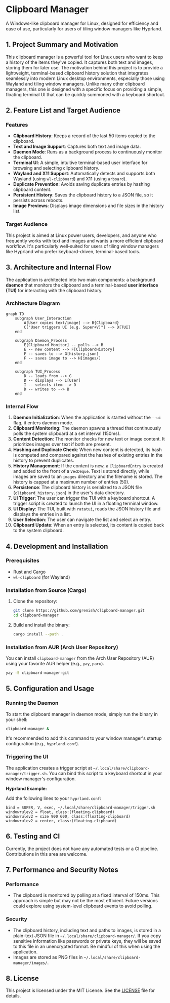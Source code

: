 # Clipboard Manager

A Windows-like clipboard manager for Linux, designed for efficiency and ease of use, particularly for users of tiling window managers like Hyprland.

## 1\. Project Summary and Motivation

This clipboard manager is a powerful tool for Linux users who want to keep a history of the items they've copied. It captures both text and images, storing them for later use. The motivation behind this project is to provide a lightweight, terminal-based clipboard history solution that integrates seamlessly into modern Linux desktop environments, especially those using Wayland and tiling window managers. Unlike many other clipboard managers, this one is designed with a specific focus on providing a simple, floating terminal UI that can be quickly summoned with a keyboard shortcut.

## 2\. Feature List and Target Audience

### Features

  * **Clipboard History**: Keeps a record of the last 50 items copied to the clipboard.
  * **Text and Image Support**: Captures both text and image data.
  * **Daemon Mode**: Runs as a background process to continuously monitor the clipboard.
  * **Terminal UI**: A simple, intuitive terminal-based user interface for browsing and selecting clipboard history.
  * **Wayland and X11 Support**: Automatically detects and supports both Wayland (using `wl-clipboard`) and X11 (using `arboard`).
  * **Duplicate Prevention**: Avoids saving duplicate entries by hashing clipboard content.
  * **Persistent History**: Saves the clipboard history to a JSON file, so it persists across reboots.
  * **Image Previews**: Displays image dimensions and file sizes in the history list.

### Target Audience

This project is aimed at Linux power users, developers, and anyone who frequently works with text and images and wants a more efficient clipboard workflow. It's particularly well-suited for users of tiling window managers like Hyprland who prefer keyboard-driven, terminal-based tools.

## 3\. Architecture and Internal Flow

The application is architected into two main components: a background **daemon** that monitors the clipboard and a terminal-based **user interface (TUI)** for interacting with the clipboard history.

### Architecture Diagram

```mermaid
graph TD
    subgraph User_Interaction
        A[User copies text/image] --> B{Clipboard}
        C["User triggers UI (e.g. Super+V)"] --> D[TUI]
    end

    subgraph Daemon_Process
        E[Clipboard Monitor] -- polls --> B
        E -- new content --> F[ClipboardHistory]
        F -- saves to --> G[history.json]
        F -- saves image to --> H[images/]
    end

    subgraph TUI_Process
        D -- loads from --> G
        D -- displays --> I[User]
        I -- selects item --> D
        D -- writes to --> B
    end
```

### Internal Flow

1.  **Daemon Initialization**: When the application is started without the `--ui` flag, it enters daemon mode.
2.  **Clipboard Monitoring**: The daemon spawns a thread that continuously polls the system clipboard at a set interval (150ms).
3.  **Content Detection**: The monitor checks for new text or image content. It prioritizes images over text if both are present.
4.  **Hashing and Duplicate Check**: When new content is detected, its hash is computed and compared against the hashes of existing entries in the history to prevent duplicates.
5.  **History Management**: If the content is new, a `ClipboardEntry` is created and added to the front of a `VecDeque`. Text is stored directly, while images are saved to an `images` directory and the filename is stored. The history is capped at a maximum number of entries (50).
6.  **Persistence**: The clipboard history is serialized to a JSON file (`clipboard_history.json`) in the user's data directory.
7.  **UI Trigger**: The user can trigger the TUI with a keyboard shortcut. A trigger script is created to launch the UI in a floating terminal window.
8.  **UI Display**: The TUI, built with `ratatui`, reads the JSON history file and displays the entries in a list.
9.  **User Selection**: The user can navigate the list and select an entry.
10. **Clipboard Update**: When an entry is selected, its content is copied back to the system clipboard.

## 4\. Development and Installation

### Prerequisites

  * Rust and Cargo
  * `wl-clipboard` (for Wayland)

### Installation from Source (Cargo)

1.  Clone the repository:
    ```bash
    git clone https://github.com/grenish/clipboard-manager.git
    cd clipboard-manager
    ```
2.  Build and install the binary:
    ```bash
    cargo install --path .
    ```

### Installation from AUR (Arch User Repository)

You can install `clipboard-manager` from the Arch User Repository (AUR) using your favorite AUR helper (e.g., `yay`, `paru`).

```bash
yay -S clipboard-manager-git
```

## 5\. Configuration and Usage

### Running the Daemon

To start the clipboard manager in daemon mode, simply run the binary in your shell:

```bash
clipboard-manager &
```

It's recommended to add this command to your window manager's startup configuration (e.g., `hyprland.conf`).

### Triggering the UI

The application creates a trigger script at `~/.local/share/clipboard-manager/trigger.sh`. You can bind this script to a keyboard shortcut in your window manager's configuration.

**Hyprland Example:**

Add the following lines to your `hyprland.conf`:

```
bind = SUPER, V, exec, ~/.local/share/clipboard-manager/trigger.sh
windowrulev2 = float, class:(floating-clipboard)
windowrulev2 = size 900 600, class:(floating-clipboard)
windowrulev2 = center, class:(floating-clipboard)
```

## 6\. Testing and CI

Currently, the project does not have any automated tests or a CI pipeline. Contributions in this area are welcome.

## 7\. Performance and Security Notes

### Performance

  * The clipboard is monitored by polling at a fixed interval of 150ms. This approach is simple but may not be the most efficient. Future versions could explore using system-level clipboard events to avoid polling.

### Security

  * The clipboard history, including text and paths to images, is stored in a plain-text JSON file in `~/.local/share/clipboard-manager/`. If you copy sensitive information like passwords or private keys, they will be saved to this file in an unencrypted format. Be mindful of this when using the application.
  * Images are stored as PNG files in `~/.local/share/clipboard-manager/images/`.

## 8\. License

This project is licensed under the MIT License. See the [LICENSE](https://www.google.com/search?q=LICENSE) file for details.
